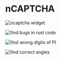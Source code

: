 # nCAPTCHA

![ncaptcha widget](https://github.com/sduoduo233/ncaptcha/blob/main/screenshots/1.png?raw=true)

![find bugs in rust code](https://github.com/sduoduo233/ncaptcha/blob/main/screenshots/2.png?raw=true)

![find wrong digits of PI](https://github.com/sduoduo233/ncaptcha/blob/main/screenshots/3.png?raw=true)

![find correct angles](https://github.com/sduoduo233/ncaptcha/blob/main/screenshots/4.png?raw=true)